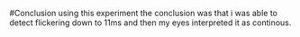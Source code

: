 #Conclusion
using this experiment the conclusion was that i was able to detect flickering down to 11ms and then my eyes interpreted it as continous.
